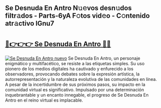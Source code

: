 ## Se Desnuda En Antro N𝚞𝚎vos desn𝚞dos filtr𝚊dos - Parts-6yA F𝚘tos vid𝚎o - C𝚘ntenido atr𝚊ctivo lGnu7

# <h2><a href="http://mb8704v.tromn.icu/?c=Se+Desnuda+En+Antro">🔗👉👉👉 Se Desnuda En Antro 🔗🔗</a></h2>

[![Se Desnuda En Antro nuevo](https://i.imgur.com/pEAQMta.gif)](http://mb8704v.tromn.icu/?c=Se+Desnuda+En+Antro)
Se Desnuda En Antro, un personaje enigmático y multifacético, se resiste a las etiquetas simples. Su uso pionero de los medios digitales ha cautivado y enfurecido a los observadores, provocando debates sobre la expresión artística, la autorrepresentación y la naturaleza evolutiva de las comunidades en línea. A pesar de la incertidumbre de sus próximos pasos, su impacto en la comunidad virtual es significativo. Impulsado por una determinación inquebrantable y un encanto innegable, el progreso de Se Desnuda En Antro en el reino virtual es implacable.
